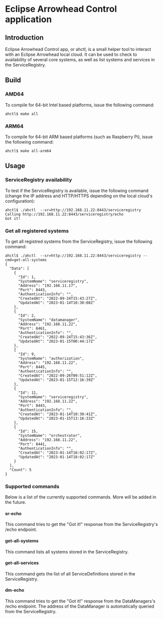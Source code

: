 # Eclipse Arrowhead Control application

## Introduction
Eclipse Arrowhead Control app, or ahctl, is a small helper tool to interact with an Eclipse Arrowhead local cloud. It can be used to check to availability of several core systems, as well as list systems and services in the ServiceRegistry.

## Build

### AMD64
To compile for 64-bit Intel based platforms, issue the following command:
```
ahctl$ make all
```

### ARM64
To compile for 64-bit ARM based platforms (such as Raspberry Pi), issue the following command:
```
ahctl$ make all-arm64
```

## Usage

### ServiceRegistry availability
To test if the ServiceRegistry is available, issue the following command (change the IP address and HTTP/HTTPS depending on the local cloud's configuration):
```
ahctl$ ./ahctl  --sr=http://192.168.11.22:8443/serviceregistry
Calling http://192.168.11.22:8443/serviceregistry/echo
Got it!
```

### Get all registered systems
To get all registred systems from the ServiceRegistry, issue the following command:
```
ahctl$ ./ahctl  --sr=http://192.168.11.22:8443/serviceregistry --cmd=get-all-systems
{
  "Data": [
    {
      "Id": 1,
      "SystemName": "serviceregistry",
      "Address": "192.168.11.17",
      "Port": 8443,
      "AuthenticationInfo": "",
      "CreatedAt": "2022-09-24T15:43:27Z",
      "UpdatedAt": "2023-01-14T10:30:08Z"
    },
    {
      "Id": 2,
      "SystemName": "datamanager",
      "Address": "192.168.11.22",
      "Port": 8461,
      "AuthenticationInfo": "",
      "CreatedAt": "2022-09-24T15:43:36Z",
      "UpdatedAt": "2023-01-15T00:44:17Z"
    },
    {
      "Id": 9,
      "SystemName": "authorization",
      "Address": "192.168.11.22",
      "Port": 8445,
      "AuthenticationInfo": "",
      "CreatedAt": "2022-09-26T09:51:12Z",
      "UpdatedAt": "2023-01-15T12:16:39Z"
    },
    {
      "Id": 11,
      "SystemName": "serviceregistry",
      "Address": "192.168.11.22",
      "Port": 8443,
      "AuthenticationInfo": "",
      "CreatedAt": "2023-01-14T10:30:41Z",
      "UpdatedAt": "2023-01-15T13:16:33Z"
    },
    {
      "Id": 15,
      "SystemName": "orchestrator",
      "Address": "192.168.11.22",
      "Port": 8441,
      "AuthenticationInfo": "",
      "CreatedAt": "2023-01-14T18:02:17Z",
      "UpdatedAt": "2023-01-14T18:02:17Z"
    }
  ],
  "Count": 5
}
```

### Supported commands
Below is a list of the currently supported commands. More will be added in the future.

#### sr-echo
This command tries to get the "Got it!" response from the ServiceRegistry's /echo endpoint.

#### get-all-systems
This command lists all systems stored in the ServiceRegistry.

#### get-all-services
This command gets the list of all ServiceDefinitions stored in the ServiceRegistry.

#### dm-echo
This command tries to get the "Got it!" response from the DataManagers's /echo endpoint. The 
address of the DataManager is automatically queried from the ServiceRegistry.

